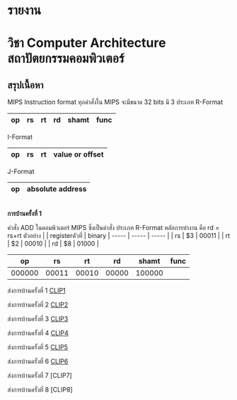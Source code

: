 # รายงาน
# วิชา Computer Architecture สถาปัตยกรรมคอมพิวเตอร์
## สรุปเนื้อหา
MIPS Instruction format
ทุกคำสั่งใน MIPS จะมีขนาด 32 bits
มี 3 ประเภท
R-Format

|op  | rs  |  rt | rd  | shamt  | func  |
----- | ----- | ----- | ----- | ----- | ----- |

I-Format

|op  | rs  |  rt | value or offset |
----- | ----- | ----- | ----- | 

J-Format

|op  | absolute address |
----- | ----- | 

<br>**การบ้านครั้งที่ 1**

คำสั่ง ADD ในคอมพิวเตอร์ MIPS
ซึ่งเป็นคำสั่ง ประเภท R-Format 
หลักการทำงาน คือ rd = rs+rt
ตัวอย่าง
|     | registerตัวที่   | binary |
----- | ----- | ----- |
| rs | $3 | 00011 |
| rt | $2 | 00010 |
| rd | $8 | 01000 |

|op  | rs  |  rt | rd  | shamt  | func  |
----- | ----- | ----- | ----- | ----- | ----- |
| 000000 | 00011 | 00010 | 00000 | 100000 |

ส่งการบ้านครั้งที่ 1
[CLIP1](https://youtu.be/IyKyMtiQF5Q)

ส่งการบ้านครั้งที่ 2
[CLIP2](https://youtu.be/AhHoyF2xnng)

ส่งการบ้านครั้งที่ 3
[CLIP3](https://youtu.be/nflcyI8XoiA)

ส่งการบ้านครั้งที่ 4
[CLIP4](https://youtu.be/bEka1oMBni0)

ส่งการบ้านครั้งที่ 5
[CLIP5](https://youtu.be/tH1uvTTxsqw)

ส่งการบ้านครั้งที่ 6
[CLIP6](https://youtu.be/73PG4tqJF4I)

ส่งการบ้านครั้งที่ 7
[CLIP7]

ส่งการบ้านครั้งที่ 8
[CLIP8]






